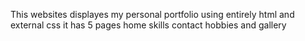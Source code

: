 This websites displayes my personal portfolio using entirely html and external css 
it has 5 pages home skills contact hobbies and gallery
